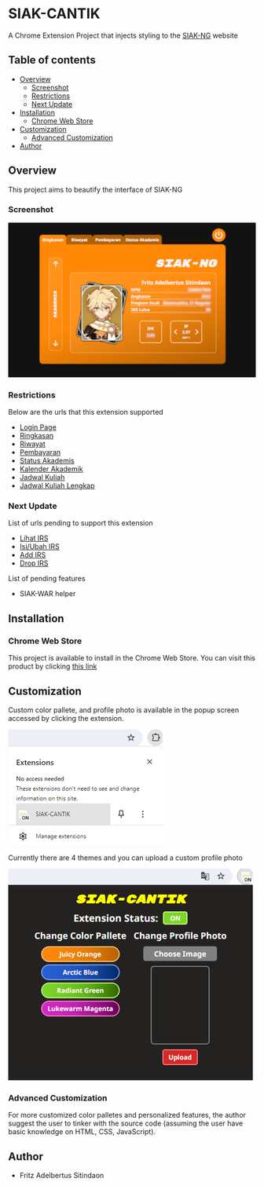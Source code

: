 # SIAK-CANTIK

A Chrome Extension Project that injects styling to the [SIAK-NG](https://academic.ui.ac.id/main/Authentication/) website

## Table of contents

- [Overview](#overview)
  - [Screenshot](#screenshot)
  - [Restrictions](#restrictions)
  - [Next Update](#next-update)
- [Installation](#installation)
  - [Chrome Web Store](#chrome-web-store)
- [Customization](#customization)
  - [Advanced Customization](#advanced-customization)
- [Author](#author)

## Overview

This project aims to beautify the interface of SIAK-NG

### Screenshot

![](./README/preview.png)

### Restrictions
Below are the urls that this extension supported
- [Login Page](https://academic.ui.ac.id/main/Authentication/)
- [Ringkasan](https://academic.ui.ac.id/main/Academic/Summary)
- [Riwayat](https://academic.ui.ac.id/main/Academic/HistoryByTerm)
- [Pembayaran](https://academic.ui.ac.id/main/Academic/Payment)
- [Status Akademis](https://academic.ui.ac.id/main/Academic/StatusList)
- [Kalender Akademik](https://academic.ui.ac.id/main/CalendarUI/Index)
- [Jadwal Kuliah](https://academic.ui.ac.id/main/Schedule/Index)
- [Jadwal Kuliah Lengkap](https://academic.ui.ac.id/main/Schedule/IndexOthers)

### Next Update
List of urls pending to support this extension
- [Lihat IRS](https://academic.ui.ac.id/main/CoursePlan/CoursePlanViewSummary)
- [Isi/Ubah IRS](https://academic.ui.ac.id/main/CoursePlan/CoursePlanEdit)
- [Add IRS](https://academic.ui.ac.id/main/CoursePlan/CoursePlanAdd)
- [Drop IRS](https://academic.ui.ac.id/main/CoursePlan/CoursePlanDrop)

List of pending features
- SIAK-WAR helper

## Installation

### Chrome Web Store

This project is available to install in the Chrome Web Store. You can visit this product by clicking [this link](https://chromewebstore.google.com/detail/siak-cantik/ddgjglpedngdiclljopcmmpjdhnnjgkp?authuser=0&hl=en)

## Customization

Custom color pallete, and profile photo is available in the popup screen accessed by clicking the extension.

  ![](./README/custom-button.png)

Currently there are 4 themes and you can upload a custom profile photo

  ![](./README/customization.png)


### Advanced Customization
For more customized color palletes and personalized features, the author suggest the user to tinker with the source code (assuming the user have basic knowledge on HTML, CSS, JavaScript).

## Author

- Fritz Adelbertus Sitindaon 
